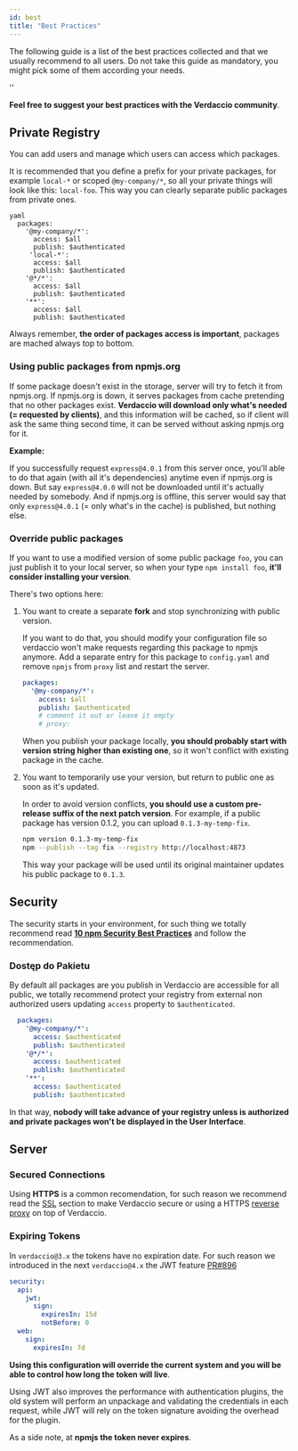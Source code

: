 ```yaml
---
id: best
title: "Best Practices"
---
```


The following guide is a list of the best practices collected and that we usually recommend to all users. Do not take this guide as mandatory, you might pick some of them according your needs.

<div id="codefund">''</div>

**Feel free to suggest your best practices with the Verdaccio community**.

## Private Registry

You can add users and manage which users can access which packages.

It is recommended that you define a prefix for your private packages, for example `local-*` or scoped `@my-company/*`, so all your private things will look like this: `local-foo`. This way you can clearly separate public packages from private ones.

    yaml
      packages:
        '@my-company/*':
          access: $all
          publish: $authenticated
         'local-*':
          access: $all
          publish: $authenticated
        '@*/*':
          access: $all
          publish: $authenticated
        '**':
          access: $all
          publish: $authenticated

Always remember, **the order of packages access is important**, packages are mached always top to bottom.

### Using public packages from npmjs.org

If some package doesn't exist in the storage, server will try to fetch it from npmjs.org. If npmjs.org is down, it serves packages from cache pretending that no other packages exist. **Verdaccio will download only what's needed (= requested by clients)**, and this information will be cached, so if client will ask the same thing second time, it can be served without asking npmjs.org for it.

**Example:**

If you successfully request `express@4.0.1` from this server once, you'll able to do that again (with all it's dependencies) anytime even if npmjs.org is down. But say `express@4.0.0` will not be downloaded until it's actually needed by somebody. And if npmjs.org is offline, this server would say that only `express@4.0.1` (= only what's in the cache) is published, but nothing else.

### Override public packages

If you want to use a modified version of some public package `foo`, you can just publish it to your local server, so when your type `npm install foo`, **it'll consider installing your version**.

There's two options here:

1. You want to create a separate **fork** and stop synchronizing with public version.
    
    If you want to do that, you should modify your configuration file so verdaccio won't make requests regarding this package to npmjs anymore. Add a separate entry for this package to `config.yaml` and remove `npmjs` from `proxy` list and restart the server.
    
    ```yaml
    packages:
      '@my-company/*':
        access: $all
        publish: $authenticated
        # comment it out or leave it empty
        # proxy:
    ```
    
    When you publish your package locally, **you should probably start with version string higher than existing one**, so it won't conflict with existing package in the cache.

2. You want to temporarily use your version, but return to public one as soon as it's updated.
    
    In order to avoid version conflicts, **you should use a custom pre-release suffix of the next patch version**. For example, if a public package has version 0.1.2, you can upload `0.1.3-my-temp-fix`.
    
    ```bash
    npm version 0.1.3-my-temp-fix
    npm --publish --tag fix --registry http://localhost:4873
    ```
    
    This way your package will be used until its original maintainer updates his public package to `0.1.3`.

## Security

The security starts in your environment, for such thing we totally recommend read **[10 npm Security Best Practices](https://snyk.io/blog/ten-npm-security-best-practices/)** and follow the recommendation.

### Dostęp do Pakietu

By default all packages are you publish in Verdaccio are accessible for all public, we totally recommend protect your registry from external non authorized users updating `access` property to `$authenticated`.

```yaml
  packages:
    '@my-company/*':
      access: $authenticated
      publish: $authenticated
    '@*/*':
      access: $authenticated
      publish: $authenticated
    '**':
      access: $authenticated
      publish: $authenticated
   ```

In that way, **nobody will take advance of your registry unless is authorized and private packages won't be displayed in the User Interface**.

## Server

### Secured Connections

Using **HTTPS** is a common recomendation, for such reason we recommend read the [SSL](ssl.md) section to make Verdaccio secure or using a HTTPS [reverse proxy](reverse-proxy.md) on top of Verdaccio.

### Expiring Tokens

In `verdaccio@3.x` the tokens have no expiration date. For such reason we introduced in the next `verdaccio@4.x` the JWT feature [PR#896](https://github.com/verdaccio/verdaccio/pull/896)

```yaml
security:
  api:
    jwt:
      sign:
        expiresIn: 15d
        notBefore: 0
  web:
    sign:
      expiresIn: 7d
```

**Using this configuration will override the current system and you will be able to control how long the token will live**.

Using JWT also improves the performance with authentication plugins, the old system will perform an unpackage and validating the credentials in each request, while JWT will rely on the token signature avoiding the overhead for the plugin.

As a side note, at **npmjs the token never expires**.